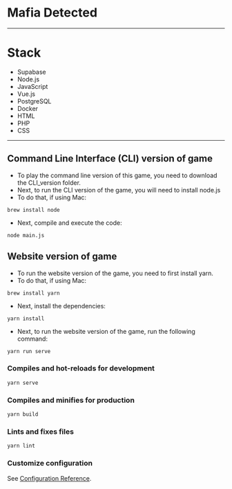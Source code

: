 # Mafia Detected

--------------------------------
# Stack
- Supabase
- Node.js
- JavaScript
- Vue.js
- PostgreSQL
- Docker
- HTML
- PHP
- CSS
--------------------------------
## Command Line Interface (CLI) version of game

- To play the command line version of this game, you need to download the CLI_version folder.
- Next, to run the CLI version of the game, you will need to install node.js
- To do that, if using Mac:
```
brew install node
```
- Next, compile and execute the code:
```
node main.js
```

## Website version of game

- To run the website version of the game, you need to first install yarn.
- To do that, if using Mac:
```
brew install yarn
```
- Next, install the dependencies:
```
yarn install
```
- Next, to run the website version of the game, run the following command:
```
yarn run serve
```
### Compiles and hot-reloads for development
```
yarn serve
```

### Compiles and minifies for production
```
yarn build
```

### Lints and fixes files
```
yarn lint
```

### Customize configuration
See [Configuration Reference](https://cli.vuejs.org/config/).
